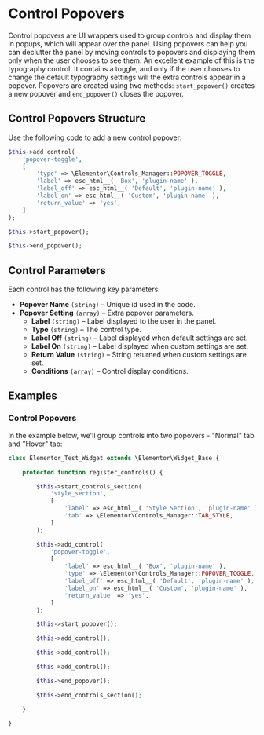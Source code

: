 # Control Popovers

Control popovers are UI wrappers used to group controls and display them in popups, which will appear over the panel. Using popovers can help you can declutter the panel by moving controls to popovers and displaying them only when the user chooses to see them. An excellent example of this is the typography control. It contains a toggle, and only if the user chooses to change the default typography settings will the extra controls appear in a popover. Popovers are created using two methods: `start_popover()` creates a new popover and `end_popover()` closes the popover.

## Control Popovers Structure

Use the following code to add a new control popover:

```php
$this->add_control(
	'popover-toggle',
	[
		'type' => \Elementor\Controls_Manager::POPOVER_TOGGLE,
		'label' => esc_html__( 'Box', 'plugin-name' ),
		'label_off' => esc_html__( 'Default', 'plugin-name' ),
		'label_on' => esc_html__( 'Custom', 'plugin-name' ),
		'return_value' => 'yes',
	]
);

$this->start_popover();

$this->end_popover();
```

## Control Parameters

Each control has the following key parameters:

* **Popover Name** `(string)` – Unique id used in the code.
* **Popover Setting** `(array)` – Extra popover parameters.
  * **Label** `(string)` – Label displayed to the user in the panel.
  * **Type** `(string)` – The control type.
  * **Label Off** `(string)` – Label displayed when default settings are set.
  * **Label On** `(string)` – Label displayed when custom settings are set.
  * **Return Value** `(string)` – String returned when custom settings are set.
  * **Conditions** `(array)` – Control display conditions.

## Examples

### Control Popovers

In the example below, we'll group controls into two popovers - "Normal" tab and "Hover" tab:

```php {13-22,24,32}
class Elementor_Test_Widget extends \Elementor\Widget_Base {

	protected function register_controls() {

		$this->start_controls_section(
			'style_section',
			[
				'label' => esc_html__( 'Style Section', 'plugin-name' ),
				'tab' => \Elementor\Controls_Manager::TAB_STYLE,
			]
		);

		$this->add_control(
			'popover-toggle',
			[
				'label' => esc_html__( 'Box', 'plugin-name' ),
				'type' => \Elementor\Controls_Manager::POPOVER_TOGGLE,
				'label_off' => esc_html__( 'Default', 'plugin-name' ),
				'label_on' => esc_html__( 'Custom', 'plugin-name' ),
				'return_value' => 'yes',
			]
		);

		$this->start_popover();

		$this->add_control();

		$this->add_control();

		$this->add_control();

		$this->end_popover();

		$this->end_controls_section();

	}

}
```
